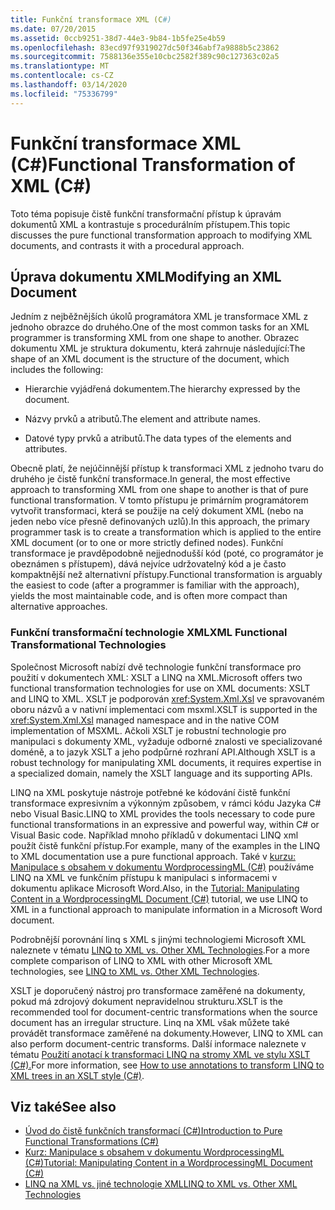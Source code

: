```yaml
---
title: Funkční transformace XML (C#)
ms.date: 07/20/2015
ms.assetid: 0ccb9251-38d7-44e3-9b84-1b5fe25e4b59
ms.openlocfilehash: 83ecd97f9319027dc50f346abf7a9888b5c23862
ms.sourcegitcommit: 7588136e355e10cbc2582f389c90c127363c02a5
ms.translationtype: MT
ms.contentlocale: cs-CZ
ms.lasthandoff: 03/14/2020
ms.locfileid: "75336799"
---
```

# <a name="functional-transformation-of-xml-c"></a><span data-ttu-id="983d4-102">Funkční transformace XML (C#)</span><span class="sxs-lookup"><span data-stu-id="983d4-102">Functional Transformation of XML (C#)</span></span>
<span data-ttu-id="983d4-103">Toto téma popisuje čistě funkční transformační přístup k úpravám dokumentů XML a kontrastuje s procedurálním přístupem.</span><span class="sxs-lookup"><span data-stu-id="983d4-103">This topic discusses the pure functional transformation approach to modifying XML documents, and contrasts it with a procedural approach.</span></span>  
  
## <a name="modifying-an-xml-document"></a><span data-ttu-id="983d4-104">Úprava dokumentu XML</span><span class="sxs-lookup"><span data-stu-id="983d4-104">Modifying an XML Document</span></span>  
 <span data-ttu-id="983d4-105">Jedním z nejběžnějších úkolů programátora XML je transformace XML z jednoho obrazce do druhého.</span><span class="sxs-lookup"><span data-stu-id="983d4-105">One of the most common tasks for an XML programmer is transforming XML from one shape to another.</span></span> <span data-ttu-id="983d4-106">Obrazec dokumentu XML je struktura dokumentu, která zahrnuje následující:</span><span class="sxs-lookup"><span data-stu-id="983d4-106">The shape of an XML document is the structure of the document, which includes the following:</span></span>  
  
- <span data-ttu-id="983d4-107">Hierarchie vyjádřená dokumentem.</span><span class="sxs-lookup"><span data-stu-id="983d4-107">The hierarchy expressed by the document.</span></span>  
  
- <span data-ttu-id="983d4-108">Názvy prvků a atributů.</span><span class="sxs-lookup"><span data-stu-id="983d4-108">The element and attribute names.</span></span>  
  
- <span data-ttu-id="983d4-109">Datové typy prvků a atributů.</span><span class="sxs-lookup"><span data-stu-id="983d4-109">The data types of the elements and attributes.</span></span>  
  
 <span data-ttu-id="983d4-110">Obecně platí, že nejúčinnější přístup k transformaci XML z jednoho tvaru do druhého je čistě funkční transformace.</span><span class="sxs-lookup"><span data-stu-id="983d4-110">In general, the most effective approach to transforming XML from one shape to another is that of pure functional transformation.</span></span> <span data-ttu-id="983d4-111">V tomto přístupu je primárním programátorem vytvořit transformaci, která se použije na celý dokument XML (nebo na jeden nebo více přesně definovaných uzlů).</span><span class="sxs-lookup"><span data-stu-id="983d4-111">In this approach, the primary programmer task is to create a transformation which is applied to the entire XML document (or to one or more strictly defined nodes).</span></span> <span data-ttu-id="983d4-112">Funkční transformace je pravděpodobně nejjednodušší kód (poté, co programátor je obeznámen s přístupem), dává nejvíce udržovatelný kód a je často kompaktnější než alternativní přístupy.</span><span class="sxs-lookup"><span data-stu-id="983d4-112">Functional transformation is arguably the easiest to code (after a programmer is familiar with the approach), yields the most maintainable code, and is often more compact than alternative approaches.</span></span>  
  
### <a name="xml-functional-transformational-technologies"></a><span data-ttu-id="983d4-113">Funkční transformační technologie XML</span><span class="sxs-lookup"><span data-stu-id="983d4-113">XML Functional Transformational Technologies</span></span>  
 <span data-ttu-id="983d4-114">Společnost Microsoft nabízí dvě technologie funkční transformace pro použití v dokumentech XML: XSLT a LINQ na XML.</span><span class="sxs-lookup"><span data-stu-id="983d4-114">Microsoft offers two functional transformation technologies for use on XML documents: XSLT and LINQ to XML.</span></span> <span data-ttu-id="983d4-115">XSLT je podporován <xref:System.Xml.Xsl> ve spravovaném oboru názvů a v nativní implementaci com msxml.</span><span class="sxs-lookup"><span data-stu-id="983d4-115">XSLT is supported in the <xref:System.Xml.Xsl> managed namespace and in the native COM implementation of MSXML.</span></span> <span data-ttu-id="983d4-116">Ačkoli XSLT je robustní technologie pro manipulaci s dokumenty XML, vyžaduje odborné znalosti ve specializované doméně, a to jazyk XSLT a jeho podpůrné rozhraní API.</span><span class="sxs-lookup"><span data-stu-id="983d4-116">Although XSLT is a robust technology for manipulating XML documents, it requires expertise in a specialized domain, namely the XSLT language and its supporting APIs.</span></span>  
  
 <span data-ttu-id="983d4-117">LINQ na XML poskytuje nástroje potřebné ke kódování čistě funkční transformace expresivním a výkonným způsobem, v rámci kódu Jazyka C# nebo Visual Basic.</span><span class="sxs-lookup"><span data-stu-id="983d4-117">LINQ to XML provides the tools necessary to code pure functional transformations in an expressive and powerful way, within C# or Visual Basic code.</span></span> <span data-ttu-id="983d4-118">Například mnoho příkladů v dokumentaci LINQ xml použít čistě funkční přístup.</span><span class="sxs-lookup"><span data-stu-id="983d4-118">For example, many of the examples in the LINQ to XML documentation use a pure functional approach.</span></span> <span data-ttu-id="983d4-119">Také v [kurzu: Manipulace s obsahem v dokumentu WordprocessingML (C#)](./shape-of-wordprocessingml-documents.md) používáme LINQ na XML ve funkčním přístupu k manipulaci s informacemi v dokumentu aplikace Microsoft Word.</span><span class="sxs-lookup"><span data-stu-id="983d4-119">Also, in the [Tutorial: Manipulating Content in a WordprocessingML Document (C#)](./shape-of-wordprocessingml-documents.md) tutorial, we use LINQ to XML in a functional approach to manipulate information in a Microsoft Word document.</span></span>  
  
 <span data-ttu-id="983d4-120">Podrobnější porovnání linq s XML s jinými technologiemi Microsoft XML naleznete v tématu [LINQ to XML vs. Other XML Technologies](./linq-to-xml-vs-other-xml-technologies.md).</span><span class="sxs-lookup"><span data-stu-id="983d4-120">For a more complete comparison of LINQ to XML with other Microsoft XML technologies, see [LINQ to XML vs. Other XML Technologies](./linq-to-xml-vs-other-xml-technologies.md).</span></span>  
  
<span data-ttu-id="983d4-121">XSLT je doporučený nástroj pro transformace zaměřené na dokumenty, pokud má zdrojový dokument nepravidelnou strukturu.</span><span class="sxs-lookup"><span data-stu-id="983d4-121">XSLT is the recommended tool for  document-centric transformations when the source document has an irregular structure.</span></span> <span data-ttu-id="983d4-122">Linq na XML však můžete také provádět transformace zaměřené na dokumenty.</span><span class="sxs-lookup"><span data-stu-id="983d4-122">However, LINQ to XML can also perform document-centric transforms.</span></span> <span data-ttu-id="983d4-123">Další informace naleznete v tématu [Použití anotací k transformaci LINQ na stromy XML ve stylu XSLT (C#).](./how-to-use-annotations-to-transform-linq-to-xml-trees-in-an-xslt-style.md)</span><span class="sxs-lookup"><span data-stu-id="983d4-123">For more information, see [How to use annotations to transform LINQ to XML trees in an XSLT style (C#)](./how-to-use-annotations-to-transform-linq-to-xml-trees-in-an-xslt-style.md).</span></span>
  
## <a name="see-also"></a><span data-ttu-id="983d4-124">Viz také</span><span class="sxs-lookup"><span data-stu-id="983d4-124">See also</span></span>

- [<span data-ttu-id="983d4-125">Úvod do čistě funkčních transformací (C#)</span><span class="sxs-lookup"><span data-stu-id="983d4-125">Introduction to Pure Functional Transformations (C#)</span></span>](./introduction-to-pure-functional-transformations.md)
- [<span data-ttu-id="983d4-126">Kurz: Manipulace s obsahem v dokumentu WordprocessingML (C#)</span><span class="sxs-lookup"><span data-stu-id="983d4-126">Tutorial: Manipulating Content in a WordprocessingML Document (C#)</span></span>](./shape-of-wordprocessingml-documents.md)
- [<span data-ttu-id="983d4-127">LINQ na XML vs. jiné technologie XML</span><span class="sxs-lookup"><span data-stu-id="983d4-127">LINQ to XML vs. Other XML Technologies</span></span>](./linq-to-xml-vs-other-xml-technologies.md)

